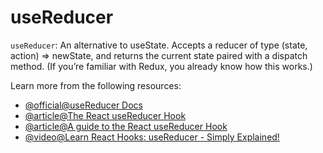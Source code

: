 # useReducer

`useReducer`: An alternative to useState. Accepts a reducer of type (state, action) => newState, and returns the current state paired with a dispatch method. (If you’re familiar with Redux, you already know how this works.)

Learn more from the following resources:

- [@official@useReducer Docs](https://react.dev/reference/react/useReducer)
- [@article@The React useReducer Hook](https://www.telerik.com/blogs/react-usereducer-hook)
- [@article@A guide to the React useReducer Hook](https://blog.logrocket.com/react-usereducer-hook-ultimate-guide/)
- [@video@Learn React Hooks: useReducer - Simply Explained!](https://www.youtube.com/watch?v=rgp_iCVS8ys&t)
